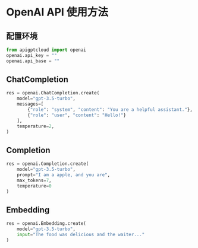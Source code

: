 # OpenAI API 使用方法

## 配置环境
```python
from apigptcloud import openai
openai.api_key = ""
openai.api_base = ""
```

## ChatCompletion
```python
res = openai.ChatCompletion.create(
    model="gpt-3.5-turbo",
    messages=[
        {"role": "system", "content": "You are a helpful assistant."},
        {"role": "user", "content": "Hello!"}
    ],
    temperature=2,
)
```
## Completion
```python
res = openai.Completion.create(
    model="gpt-3.5-turbo",
    prompt="I am a apple, and you are",
    max_tokens=7,
    temperature=0
)
```
## Embedding
```python
res = openai.Embedding.create(
    model="gpt-3.5-turbo",
    input="The food was delicious and the waiter..."
)
```